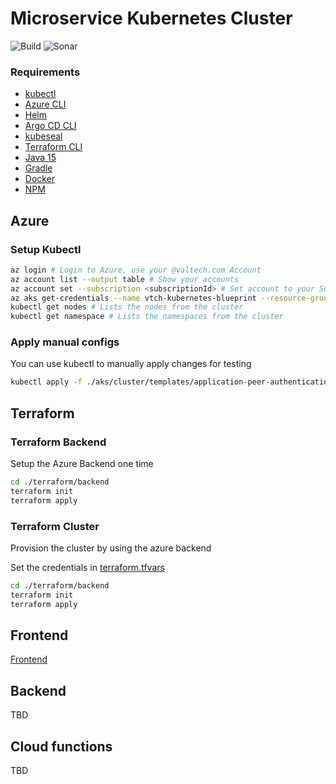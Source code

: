 # Microservice Kubernetes Cluster

![Build](https://github.com/valtech-ch/microservice-kubernetes-cluster/actions/workflows/gradle-build.yml/badge.svg) ![Sonar](https://github.com/valtech-ch/microservice-kubernetes-cluster/actions/workflows/gradle-analyse.yml/badge.svg)

### Requirements

* [kubectl](https://kubernetes.io/docs/tasks/tools/)
* [Azure CLI](https://docs.microsoft.com/en-us/cli/azure/install-azure-cli)
* [Helm](https://helm.sh/docs/intro/install/)
* [Argo CD CLI](https://argoproj.github.io/argo-cd/cli_installation/)
* [kubeseal](https://github.com/bitnami-labs/sealed-secrets#installation)
* [Terraform CLI](https://learn.hashicorp.com/tutorials/terraform/install-cli)
* [Java 15](https://www.azul.com/downloads/?version=java-15-mts&package=jdk)
* [Gradle](https://gradle.org/install/)
* [Docker](https://docs.docker.com/get-docker/)
* [NPM](https://www.npmjs.com/get-npm)

## Azure

### Setup Kubectl
```bash
az login # Login to Azure, use your @valtech.com Account
az account list --output table # Show your accounts
az account set --subscription <subscriptionId> # Set account to your Subscription.
az aks get-credentials --name vtch-kubernetes-blueprint --resource-group vtch-kubernetes-blueprint # Adds the cluster config to your kubectl config
kubectl get nodes # Lists the nodes from the cluster
kubectl get namespace # Lists the namespaces from the cluster
```

### Apply manual configs

You can use kubectl to manually apply changes for testing

```bash
kubectl apply -f ./aks/cluster/templates/application-peer-authentication.yaml
```

## Terraform

### Terraform Backend
Setup the Azure Backend one time
```bash
cd ./terraform/backend
terraform init
terraform apply
```

### Terraform Cluster
Provision the cluster by using the azure backend

Set the credentials in [terraform.tfvars](../terraform/backend/terraform.tfvars)

```bash
cd ./terraform/backend
terraform init
terraform apply
```

## Frontend

[Frontend](../frontend/README.md)

## Backend
TBD

## Cloud functions
TBD